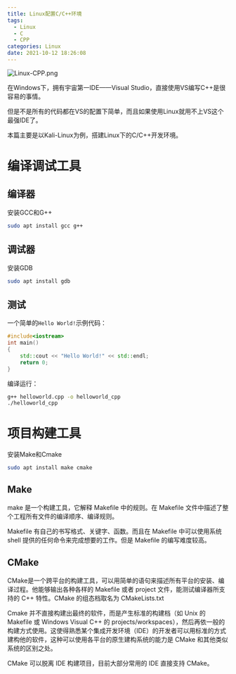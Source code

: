 ```yaml
---
title: Linux配置C/C++环境
tags:
  - Linux
  - C
  - CPP
categories: Linux
date: 2021-10-12 18:26:08
---
```


![Linux-CPP.png](https://github.com/Direct5dom/imageDB/blob/main/DB/Linux-CPP.png?raw=true)

<!--more-->

在Windows下，拥有宇宙第一IDE——Visual Studio，直接使用VS编写C++是很容易的事情。

但是不是所有的代码都在VS的配置下简单，而且如果使用Linux就用不上VS这个最强IDE了。

本篇主要是以Kali-Linux为例，搭建Linux下的C/C++开发环境。

# 编译调试工具

## 编译器

安装GCC和G++

```zsh
sudo apt install gcc g++
```

## 调试器

安装GDB

```zsh
sudo apt install gdb
```

## 测试

一个简单的`Hello World!`示例代码：

```c++
#include<iostream>
int main()
{
    std::cout << "Hello World!" << std::endl;
    return 0;
}
```

编译运行：

```zsh
g++ helloworld.cpp -o helloworld_cpp
./helloworld_cpp
```

# 项目构建工具

安装Make和Cmake

```zsh
sudo apt install make cmake
```

## Make

make 是一个构建工具，它解释 Makefile 中的规则。在 Makefile 文件中描述了整个工程所有文件的编译顺序、编译规则。

Makefile 有自己的书写格式、关键字、函数。而且在 Makefile 中可以使用系统 shell 提供的任何命令来完成想要的工作。但是 Makefile 的编写难度较高。

## CMake

CMake是一个跨平台的构建工具，可以用简单的语句来描述所有平台的安装、编译过程。他能够输出各种各样的 Makefile 或者 project 文件，能测试编译器所支持的 C++ 特性。CMake 的组态档取名为 CMakeLists.txt

Cmake 并不直接构建出最终的软件，而是产生标准的构建档（如 Unix 的 Makefile 或 Windows Visual C++ 的 projects/workspaces），然后再依一般的构建方式使用。这使得熟悉某个集成开发环境（IDE）的开发者可以用标准的方式建构他的软件，这种可以使用各平台的原生建构系统的能力是 CMake 和其他类似系统的区别之处。

CMake 可以脱离 IDE 构建项目，目前大部分常用的 IDE 直接支持 CMake。

